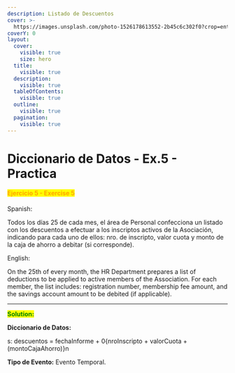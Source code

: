 ```yaml
---
description: Listado de Descuentos
cover: >-
  https://images.unsplash.com/photo-1526178613552-2b45c6c302f0?crop=entropy&cs=srgb&fm=jpg&ixid=M3wxOTcwMjR8MHwxfHNlYXJjaHwxfHxEaXNjb3VudHN8ZW58MHx8fHwxNzM4Nzc3NDI2fDA&ixlib=rb-4.0.3&q=85
coverY: 0
layout:
  cover:
    visible: true
    size: hero
  title:
    visible: true
  description:
    visible: true
  tableOfContents:
    visible: true
  outline:
    visible: true
  pagination:
    visible: true
---
```


# Diccionario de Datos - Ex.5 - Practica

#### <mark style="color:orange;">Ejercicio 5 - Exercise 5</mark>

Spanish:

Todos los días 25 de cada mes, el área de Personal confecciona un listado con los descuentos a efectuar a los inscriptos activos de la Asociación, indicando para cada uno de ellos: nro. de inscripto, valor cuota y monto de la caja de ahorro a debitar (si corresponde).

English:

On the 25th of every month, the HR Department prepares a list of deductions to be applied to active members of the Association. For each member, the list includes: registration number, membership fee amount, and the savings account amount to be debited (if applicable).

***

<mark style="color:green;">**Solution:**</mark>&#x20;

**Diccionario de Datos:**&#x20;

s: descuentos = fechaInforme + 0{nroInscripto + valorCuota + (montoCajaAhorro)}n

**Tipo de Evento:** Evento Temporal.
